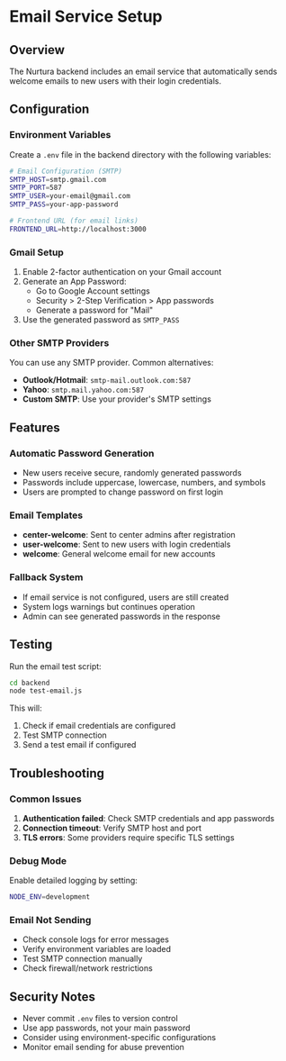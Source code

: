 # Email Service Setup

## Overview
The Nurtura backend includes an email service that automatically sends welcome emails to new users with their login credentials.

## Configuration

### Environment Variables
Create a `.env` file in the backend directory with the following variables:

```bash
# Email Configuration (SMTP)
SMTP_HOST=smtp.gmail.com
SMTP_PORT=587
SMTP_USER=your-email@gmail.com
SMTP_PASS=your-app-password

# Frontend URL (for email links)
FRONTEND_URL=http://localhost:3000
```

### Gmail Setup
1. Enable 2-factor authentication on your Gmail account
2. Generate an App Password:
   - Go to Google Account settings
   - Security > 2-Step Verification > App passwords
   - Generate a password for "Mail"
3. Use the generated password as `SMTP_PASS`

### Other SMTP Providers
You can use any SMTP provider. Common alternatives:
- **Outlook/Hotmail**: `smtp-mail.outlook.com:587`
- **Yahoo**: `smtp.mail.yahoo.com:587`
- **Custom SMTP**: Use your provider's SMTP settings

## Features

### Automatic Password Generation
- New users receive secure, randomly generated passwords
- Passwords include uppercase, lowercase, numbers, and symbols
- Users are prompted to change password on first login

### Email Templates
- **center-welcome**: Sent to center admins after registration
- **user-welcome**: Sent to new users with login credentials
- **welcome**: General welcome email for new accounts

### Fallback System
- If email service is not configured, users are still created
- System logs warnings but continues operation
- Admin can see generated passwords in the response

## Testing

Run the email test script:
```bash
cd backend
node test-email.js
```

This will:
1. Check if email credentials are configured
2. Test SMTP connection
3. Send a test email if configured

## Troubleshooting

### Common Issues
1. **Authentication failed**: Check SMTP credentials and app passwords
2. **Connection timeout**: Verify SMTP host and port
3. **TLS errors**: Some providers require specific TLS settings

### Debug Mode
Enable detailed logging by setting:
```bash
NODE_ENV=development
```

### Email Not Sending
- Check console logs for error messages
- Verify environment variables are loaded
- Test SMTP connection manually
- Check firewall/network restrictions

## Security Notes
- Never commit `.env` files to version control
- Use app passwords, not your main password
- Consider using environment-specific configurations
- Monitor email sending for abuse prevention

